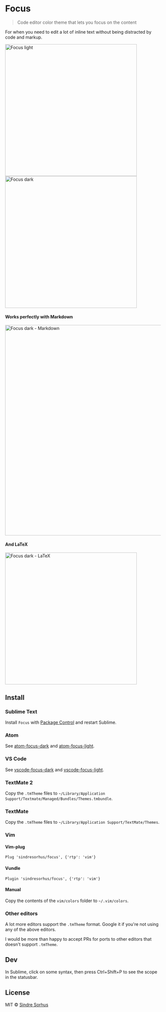 # Focus

> Code editor color theme that lets you focus on the content

For when you need to edit a lot of inline text without being distracted by code and markup.

<img src="screenshot-light.png" alt="Focus light" width="426">
<img src="screenshot-dark.png" alt="Focus dark" width="426">

#### Works perfectly with Markdown

<img src="screenshot-dark-markdown.png" alt="Focus dark - Markdown" width="680">

#### And LaTeX

<img src="screenshot-dark-latex.png" alt="Focus dark - LaTeX" width="426">


## Install

### Sublime Text

Install `Focus` with [Package Control](https://sublime.wbond.net) and restart Sublime.

### Atom

See [atom-focus-dark](https://github.com/sindresorhus/atom-focus-dark) and [atom-focus-light](https://github.com/sindresorhus/atom-focus-light).

### VS Code

See [vscode-focus-dark](https://github.com/brandon93s/vscode-focus-dark) and [vscode-focus-light](https://github.com/brandon93s/vscode-focus-light).

### TextMate 2

Copy the `.tmTheme` files to `~/Library/Application Support/Textmate/Managed/Bundles/Themes.tmbundle`.

### TextMate

Copy the `.tmTheme` files to `~/Library/Application Support/TextMate/Themes`.

### Vim

#### Vim-plug

```vim
Plug 'sindresorhus/focus', {'rtp': 'vim'}
```

#### Vundle

```vim
Plugin 'sindresorhus/focus', {'rtp': 'vim'}
```

#### Manual

Copy the contents of the `vim/colors` folder to `~/.vim/colors`.

### Other editors

A lot more editors support the `.tmTheme` format. Google it if you're not using any of the above editors.

I would be more than happy to accept PRs for ports to other editors that doesn't support `.tmTheme`.


## Dev

In Sublime, click on some syntax, then press Ctrl+Shift+P to see the scope in the statusbar.


## License

MIT © [Sindre Sorhus](https://sindresorhus.com)
